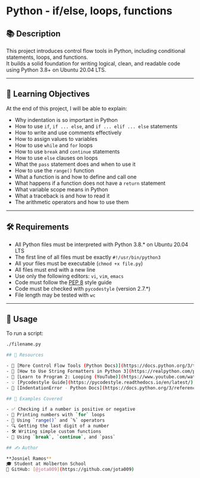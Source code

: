 # Python - if/else, loops, functions

## 📚 Description

This project introduces control flow tools in Python, including conditional statements, loops, and functions.  
It builds a solid foundation for writing logical, clean, and readable code using Python 3.8+ on Ubuntu 20.04 LTS.

---

## 🎯 Learning Objectives

At the end of this project, I will be able to explain:

- Why indentation is so important in Python
- How to use `if`, `if ... else`, and `if ... elif ... else` statements
- How to write and use comments effectively
- How to assign values to variables
- How to use `while` and `for` loops
- How to use `break` and `continue` statements
- How to use `else` clauses on loops
- What the `pass` statement does and when to use it
- How to use the `range()` function
- What a function is and how to define and call one
- What happens if a function does not have a `return` statement
- What variable scope means in Python
- What a traceback is and how to read it
- The arithmetic operators and how to use them

---

## 🛠️ Requirements

- All Python files must be interpreted with Python 3.8.* on Ubuntu 20.04 LTS
- The first line of all files must be exactly `#!/usr/bin/python3`
- All your files must be executable (`chmod +x file.py`)
- All files must end with a new line
- Use only the following editors: `vi`, `vim`, `emacs`
- Code must follow the [PEP 8](https://peps.python.org/pep-0008/) style guide
- Code must be checked with `pycodestyle` (version 2.7.*)
- File length may be tested with `wc`

---

## 🔧 Usage

To run a script:

```bash
./filename.py

## 🔗 Resources

- 📖 [More Control Flow Tools (Python Docs)](https://docs.python.org/3/tutorial/controlflow.html#more-control-flow-tools)
- 🧾 [How to Use String Formatters in Python 3](https://realpython.com/python-f-strings/)
- 🎥 [Learn to Program 2: Looping (YouTube)](https://www.youtube.com/watch?v=6iF8Xb7Z3wQ)
- 💡 [Pycodestyle Guide](https://pycodestyle.readthedocs.io/en/latest/)
- 🧱 [IndentationError - Python Docs](https://docs.python.org/3/reference/lexical_analysis.html#indentation)

## 🧠 Examples Covered

- ✅ Checking if a number is positive or negative
- 🔁 Printing numbers with `for` loops
- 🔢 Using `range()` and `%` operators
- 🔍 Getting the last digit of a number
- 🛠️ Writing simple custom functions
- 🚫 Using `break`, `continue`, and `pass`

## ✍️ Author

**Josniel Ramos**  
🎓 Student at Holberton School  
🔗 GitHub: [@jota009](https://github.com/jota009)
